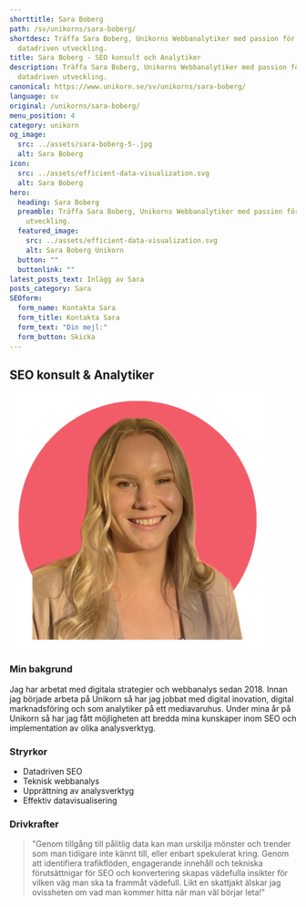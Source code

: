```yaml
---
shorttitle: Sara Boberg
path: /sv/unikorns/sara-boberg/
shortdesc: Träffa Sara Boberg, Unikorns Webbanalytiker med passion för
  datadriven utveckling.
title: Sara Boberg - SEO konsult och Analytiker
description: Träffa Sara Boberg, Unikorns Webbanalytiker med passion för
  datadriven utveckling.
canonical: https://www.unikorn.se/sv/unikorns/sara-boberg/
language: sv
original: /unikorns/sara-boberg/
menu_position: 4
category: unikorn
og_image:
  src: ../assets/sara-boberg-5-.jpg
  alt: Sara Boberg
icon:
  src: ../assets/efficient-data-visualization.svg
  alt: Sara Boberg
hero:
  heading: Sara Boberg
  preamble: Träffa Sara Boberg, Unikorns Webbanalytiker med passion för datadriven
    utveckling.
  featured_image:
    src: ../assets/efficient-data-visualization.svg
    alt: Sara Boberg Unikorn
  button: ""
  buttonlink: ""
latest_posts_text: Inlägg av Sara
posts_category: Sara
SEOform:
  form_name: Kontakta Sara
  form_title: Kontakta Sara
  form_text: "Din mejl:"
  form_button: Skicka
---
```

## S﻿EO konsult & Analytiker

![Sara Boberg Unikorn](../assets/untitled-design.jpg)

### M﻿in bakgrund

Jag har arbetat med digitala strategier och webbanalys sedan 2018. Innan jag började arbeta på Unikorn så har jag jobbat med digital inovation, digital marknadsföring och som analytiker på ett mediavaruhus. Under mina år på Unikorn så har jag fått möjligheten att bredda mina kunskaper inom SEO och implementation av olika analysverktyg. 

### Stryrkor

* Datadriven SEO
* T﻿eknisk webbanalys
* Upprättning av analysverktyg
* Effektiv datavisualisering



### Drivkrafter

> "Genom tillgång till pålitlig data kan man urskilja mönster och trender som man tidigare inte kännt till, eller enbart spekulerat kring. Genom att identifiera trafikflöden, engagerande innehåll och tekniska förutsättnigar för SEO och konvertering skapas vädefulla insikter för vilken väg man ska ta frammåt vädefull. Likt en skattjakt älskar jag ovissheten om vad man kommer hitta när man väl börjar leta!"